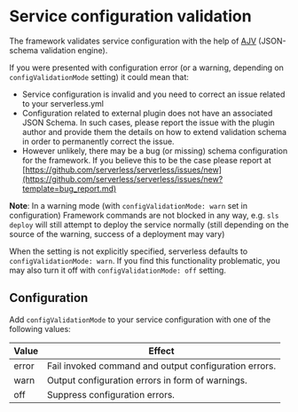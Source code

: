 <!--
title: 'Service Configuration Validation'
description: 'Learn how to validate your service configuration in the Serverless Framework using AJV. Understand the error handling modes and how to address configuration issues.'
short_title: 'Config Validation'
keywords:
  [
    'Serverless Framework',
    'service configuration validation',
    'AJV',
    'JSON-schema validation',
    'configValidationMode',
  ]
-->

# Service configuration validation

The framework validates service configuration with the help of [AJV](https://ajv.js.org/) (JSON-schema validation engine).

If you were presented with configuration error (or a warning, depending on `configValidationMode` setting) it could mean that:

- Service configuration is invalid and you need to correct an issue related to your serverless.yml
- Configuration related to external plugin does not have an associated JSON Schema. In such cases, please report the issue with the plugin author and provide them the details on how to extend validation schema in order to permanently correct the issue.
- However unlikely, there may be a bug (or missing) schema configuration for the framework. If you believe this to be the case please report at [https://github.com/serverless/serverless/issues/new](https://github.com/serverless/serverless/issues/new?template=bug_report.md)

**Note**: In a warning mode (with `configValidationMode: warn` set in configuration) Framework commands are not blocked in any way, e.g. `sls deploy` will still attempt to deploy the service normally (still depending on the source of the warning, success of a deployment may vary)

When the setting is not explicitly specified, serverless defaults to `configValidationMode: warn`. If you find this functionality problematic, you may also turn it off with `configValidationMode: off` setting.

## Configuration

Add `configValidationMode` to your service configuration with one of the following values:

| Value | Effect                                                |
| ----- | ----------------------------------------------------- |
| error | Fail invoked command and output configuration errors. |
| warn  | Output configuration errors in form of warnings.      |
| off   | Suppress configuration errors.                        |
